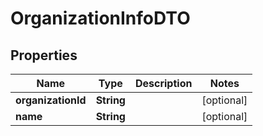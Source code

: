 

# OrganizationInfoDTO

## Properties

Name | Type | Description | Notes
------------ | ------------- | ------------- | -------------
**organizationId** | **String** |  |  [optional]
**name** | **String** |  |  [optional]



